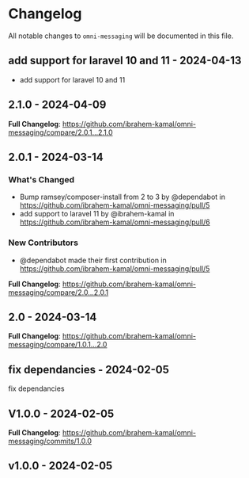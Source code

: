 # Changelog

All notable changes to `omni-messaging` will be documented in this file.

## add support for laravel 10 and 11 - 2024-04-13

- add support for laravel 10 and 11

## 2.1.0 - 2024-04-09

**Full Changelog**: https://github.com/ibrahem-kamal/omni-messaging/compare/2.0.1...2.1.0

## 2.0.1 - 2024-03-14

### What's Changed

* Bump ramsey/composer-install from 2 to 3 by @dependabot in https://github.com/ibrahem-kamal/omni-messaging/pull/5
* add support to laravel 11 by @ibrahem-kamal in https://github.com/ibrahem-kamal/omni-messaging/pull/6

### New Contributors

* @dependabot made their first contribution in https://github.com/ibrahem-kamal/omni-messaging/pull/5

**Full Changelog**: https://github.com/ibrahem-kamal/omni-messaging/compare/2.0...2.0.1

## 2.0 - 2024-03-14

**Full Changelog**: https://github.com/ibrahem-kamal/omni-messaging/compare/1.0.1...2.0

## fix dependancies  - 2024-02-05

fix dependancies

## V1.0.0 - 2024-02-05

**Full Changelog**: https://github.com/ibrahem-kamal/omni-messaging/commits/1.0.0

## v1.0.0 - 2024-02-05
